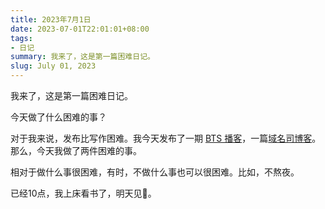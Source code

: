 ```yaml
---
title: 2023年7月1日
date: 2023-07-01T22:01:01+08:00
tags:
- 日记
summary: 我来了，这是第一篇困难日记。
slug: July 01, 2023
---
```


我来了，这是第一篇困难日记。

今天做了什么困难的事？

对于我来说，发布比写作困难。我今天发布了一期 [BTS 播客](https://www.kele.me/p/bts070#details)，一篇[域名司博客](https://ym.si/iicom/)。那么，今天我做了两件困难的事。

相对于做什么事很困难，有时，不做什么事也可以很困难。比如，不熬夜。

已经10点，我上床看书了，明天见👋。